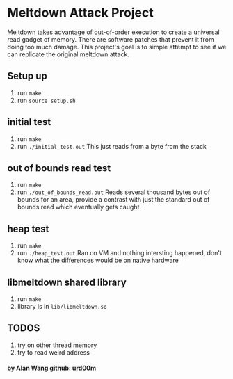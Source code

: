 # Meltdown Attack Project
Meltdown takes advantage of out-of-order execution to create a universal read gadget of memory. There are software patches that prevent it from doing too much damage. This project's goal is to simple attempt to see if we can replicate the original meltdown attack. 


## Setup up
1. run `make`
2. run `source setup.sh`

## initial test
1. run `make` 
2. run `./initial_test.out`
This just reads from a byte from the stack

## out of bounds read test
1. run `make`
2. run `./out_of_bounds_read.out`
Reads several thousand bytes out of bounds for an area, provide a contrast with just the standard out of bounds read which eventually gets caught.

## heap test
1. run `make`
2. run `./heap_test.out`
Ran on VM and nothing intersting happened, don't know what the differences would be on native hardware

## libmeltdown shared library
1. run `make`
2. library is in `lib/libmeltdown.so`

## TODOS 
1. try on other thread memory
2. try to read weird address

#### by Alan Wang github: urd00m
